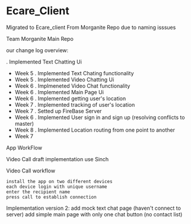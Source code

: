 # Ecare_Client

Migrated to Ecare_client From Morganite Repo due to naming isssues

Team Morganite Main Repo

our change log overview:

. Implemented Text Chatting Ui
 - Week 5
. Implemented Text Chating functionality
 - Week 5
. Implemented Video Chatting Ui
 - Week 6
. Implmeneted Video Chat functionality
 - Week 6
. Implemented Main Page Ui
 - Week 6
. Implemented getting user's location
 - Week 7
. Implemented tracking of user's location
 - Week 7
. Setted up FireBase Server
 - Week 6
. Implemented User sign in and sign up (resolving conflicts to master)
 - Week 8
. Implemented Location routing from one point to another
 - Week 7
 
App WorkFlow 

Video Call draft implementation use Sinch

Video Call workflow

    install the app on two different devices
    each device login with unique username
    enter the recipient name
    press call to establish connection

Implementation version 2: add mock text chat page (haven't connect to server) add simple 
                          main page with only one chat button (no contact list)









